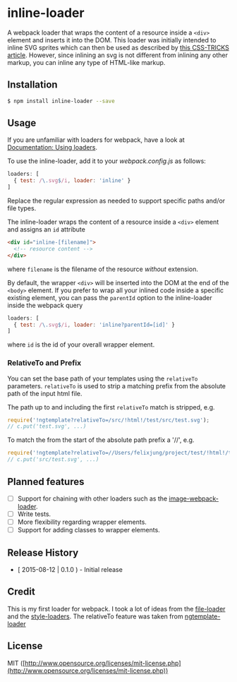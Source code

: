 # inline-loader
A webpack loader that wraps the content of a resource inside a `<div>` element and inserts it into the DOM. This loader was initially intended to inline SVG sprites which can then be used as described by [this CSS-TRICKS article](https://css-tricks.com/svg-sprites-use-better-icon-fonts/). However, since inlining an svg is not different from inlining any other markup, you can inline any type of HTML-like markup.

## Installation

```bash
$ npm install inline-loader --save
```

## Usage
If you are unfamiliar with loaders for webpack, have a look at [Documentation: Using loaders](http://webpack.github.io/docs/using-loaders.html).

To use the inline-loader, add it to your _webpack.config.js_ as follows:

```javascript
loaders: [
  { test: /\.svg$/i, loader: 'inline' }
]
```

Replace the regular expression as needed to support specific paths and/or file types.

The inline-loader wraps the content of a resource inside a `<div>` element and assigns an `id` attribute

```html
<div id="inline-[filename]">
  <!-- resource content -->
</div>
```

where `filename` is the filename of the resource _without_ extension.

By default, the wrapper `<div>` will be inserted into the DOM at the end of the `<body>` element. If you prefer to wrap all your inlined code inside a specific existing element, you can pass the `parentId` option to the inline-loader inside the webpack query

```javascript
loaders: [
  { test: /\.svg$/i, loader: 'inline?parentId=[id]' }
]
```

where `id` is the id of your overall wrapper element.

### RelativeTo and Prefix

You can set the base path of your templates using the `relativeTo` parameters. `relativeTo` is used
to strip a matching prefix from the absolute path of the input html file.

The path up to and including the first `relativeTo` match is stripped, e.g.

``` javascript
require('!ngtemplate?relativeTo=/src/!html!/test/src/test.svg');
// c.put('test.svg', ...)
```

To match the from the start of the absolute path prefix a '//', e.g.

``` javascript
require('!ngtemplate?relativeTo=//Users/felixjung/project/test/!html!/test/src/test.svg');
// c.put('src/test.svg', ...)
```

## Planned features
- [ ] Support for chaining with other loaders such as the [image-webpack-loader](https://github.com/tcoopman/image-webpack-loader).
- [ ] Write tests.
- [ ] More flexibility regarding wrapper elements.
- [ ] Support for adding classes to wrapper elements.

## Release History
- [ 2015-08-12 | 0.1.0 ) - Initial release

## Credit
This is my first loader for webpack. I took a lot of ideas from the [file-loader](https://github.com/webpack/file-loader) and the [style-loaders](https://github.com/webpack/style-loader). The relativeTo feature was taken from [ngtemplate-loader](https://github.com/WearyMonkey/ngtemplate-loader)

## License
MIT ([http://www.opensource.org/licenses/mit-license.php](http://www.opensource.org/licenses/mit-license.php))
